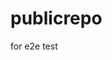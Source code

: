 # publicrepo
for e2e test


























































































































































































































































































































































































































































































































































































































































































































